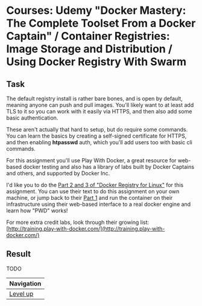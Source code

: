 # Courses: Udemy "Docker Mastery: The Complete Toolset From a Docker Captain" / Container Registries: Image Storage and Distribution / Using Docker Registry With Swarm #

## Task ##

The default registry install is rather bare bones, and is open by default, meaning anyone can push and pull images.  You'll likely want to at least add TLS to it so you can work with it easily via HTTPS, and then also add some basic authentication.  

These aren't actually that hard to setup, but do require some commands.  You can learn the basics by creating a self-signed certificate for HTTPS, and then enabling **htpasswd** auth, which you'll add users too with basic cli commands.

For this assignment you'll use Play With Docker, a great resource for web-based docker testing and also has a library of labs built by Docker Captains and others, and supported by Docker Inc. 

I'd like you to do the [Part 2 and 3 of "Docker Registry for Linux"](http://training.play-with-docker.com/linux-registry-part2/) for this assignment. You can use their text to do this assignment on your own machine, or jump back to their [Part 1](http://training.play-with-docker.com/linux-registry-part1/) and run the container on their infrastructure  using their web-based interface to a real docker engine and learn how "PWD" works!

For more extra credit labs, look through their growing list: [http://training.play-with-docker.com/](http://training.play-with-docker.com/)

## Result ##

TODO

| Navigation               |
| ------------------------ |
| [Level up](../README.md) |

